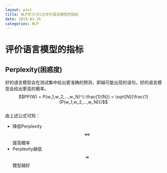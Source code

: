 ```yaml
---
layout: post
title: NLP学习(9)之评价语言模型的指标
date: 2019-03-26
categories: NLP
---
```


<script type="text/javascript" src="http://cdn.mathjax.org/mathjax/latest/MathJax.js?config=default"></script>

# 评价语言模型的指标 #

## Perplexity(困惑度) ##

好的语言模型会在测试集中给出更准确的预测，即越可能出现的语句，好的语言模型会给出更高的概率。  
$$PP(W) = P(w_1,w_2,...,w_N)^{-\frac{1}{N}} = \sqrt[N]{\frac{1}{P(w_1,w_2,...,w_N)}}$$  
由上述公式可知：

- 降低Perplexity $$\Leftrightarrow$$ 提高概率  
- Perplexity越低 $$\Rightarrow$$ 模型越好
